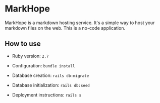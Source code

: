 # MarkHope

MarkHope is a markdown hosting service. It's a simple way to host your markdown files on the web.
This is a no-code application.

## How to use

* Ruby version: `2.7`

* Configuration:
`bundle install`

* Database creation:
`rails db:migrate`

* Database initialization:
`rails db:seed`

* Deployment instructions:
`rails s`
